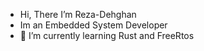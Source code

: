 -  Hi, There I’m Reza-Dehghan
- Im an Embedded System Developer
- 🌱 I’m currently learning Rust and FreeRtos 
